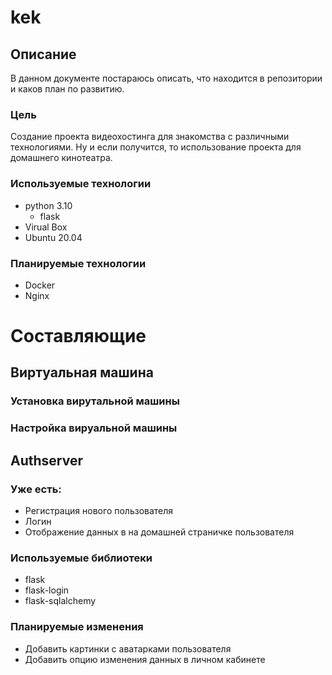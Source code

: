 # kek

## Описание
В данном документе постараюсь описать, 
что находится в репозитории и каков план по развитию.
### Цель
Создание проекта видеохостинга для знакомства с различными технологиями.
Ну и если получится, то использование проекта для домашнего кинотеатра.

### Используемые технологии
- python 3.10
  - flask
- Virual Box
- Ubuntu 20.04

### Планируемые технологии 
- Docker
- Nginx


# Составляющие

## Виртуальная машина

### Установка вирутальной машины


### Настройка вируальной машины


## Authserver

### Уже есть:
 - Регистрация нового пользователя
 - Логин
 - Отображение данных в на домашней страничке пользователя

### Используемые библиотеки
- flask
- flask-login
- flask-sqlalchemy

### Планируемые изменения
 - Добавить картинки с аватарками пользователя
 - Добавить опцию изменения данных в личном кабинете


